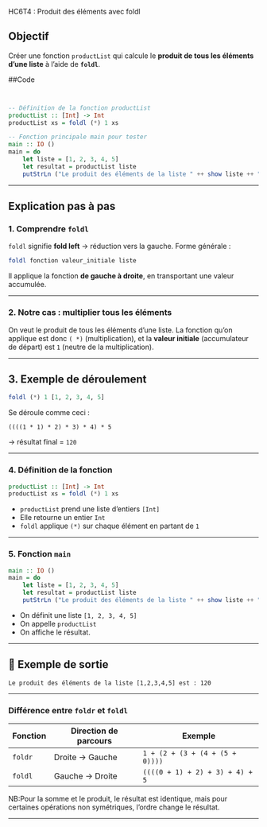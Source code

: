 HC6T4 : Produit des éléments avec foldl
## Objectif

Créer une fonction `productList` qui calcule le **produit de tous les éléments d’une liste** à l’aide de **`foldl`**.


##Code 

```haskell


-- Définition de la fonction productList
productList :: [Int] -> Int
productList xs = foldl (*) 1 xs

-- Fonction principale main pour tester
main :: IO ()
main = do
    let liste = [1, 2, 3, 4, 5]
    let resultat = productList liste
    putStrLn ("Le produit des éléments de la liste " ++ show liste ++ " est : " ++ show resultat)
```

---

##  Explication pas à pas

### 1. Comprendre `foldl`

`foldl` signifie **fold left** → réduction vers la gauche.
Forme générale :

```haskell
foldl fonction valeur_initiale liste
```

Il applique la fonction **de gauche à droite**, en transportant une valeur accumulée.

---

### 2. Notre cas : multiplier tous les éléments

On veut le produit de tous les éléments d’une liste.
La fonction qu’on applique est donc `( *)` (multiplication),
et la **valeur initiale** (accumulateur de départ) est `1` (neutre de la multiplication).

---

## 3. Exemple de déroulement

```haskell
foldl (*) 1 [1, 2, 3, 4, 5]
```

Se déroule comme ceci :

```
((((1 * 1) * 2) * 3) * 4) * 5
```

→ résultat final = `120`

---

### 4. Définition de la fonction

```haskell
productList :: [Int] -> Int
productList xs = foldl (*) 1 xs
```

* `productList` prend une liste d’entiers `[Int]`
* Elle retourne un entier `Int`
* `foldl` applique `(*)` sur chaque élément en partant de `1`

---

### 5. Fonction `main`

```haskell
main :: IO ()
main = do
    let liste = [1, 2, 3, 4, 5]
    let resultat = productList liste
    putStrLn ("Le produit des éléments de la liste " ++ show liste ++ " est : " ++ show resultat)
```

* On définit une liste `[1, 2, 3, 4, 5]`
* On appelle `productList`
* On affiche le résultat.

---

## 🧾 Exemple de sortie

```
Le produit des éléments de la liste [1,2,3,4,5] est : 120
```

---

###  Différence entre `foldr` et `foldl`

| Fonction | Direction de parcours | Exemple                         |
| -------- | --------------------- | ------------------------------- |
| `foldr`  | Droite → Gauche       | `1 + (2 + (3 + (4 + (5 + 0))))` |
| `foldl`  | Gauche → Droite       | `((((0 + 1) + 2) + 3) + 4) + 5` |

NB:Pour la somme et le produit, le résultat est identique,
mais pour certaines opérations non symétriques, l’ordre change le résultat.

---
